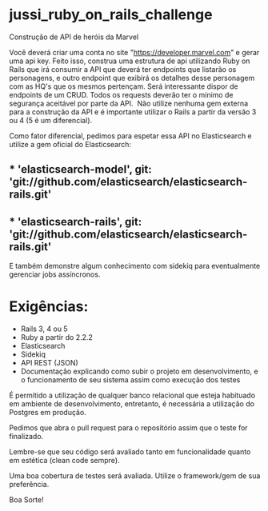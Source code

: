 # jussi_ruby_on_rails_challenge
Construção de API de heróis da Marvel

Você deverá criar uma conta no site "https://developer.marvel.com" e gerar uma api key. Feito isso, construa uma estrutura de api utilizando Ruby on Rails que irá consumir a API que deverá ter endpoints que listarão os personagens, e outro endpoint que exibirá os detalhes desse personagem com as HQ's que os mesmos pertençam. Será interessante dispor de endpoints de um CRUD. Todos os requests deverão ter o mínimo de segurança aceitável por parte da API.  Não utilize nenhuma gem externa para a construção da API e é importante utilizar o Rails a partir da versão 3 ou 4 (5 é um diferencial).

Como fator diferencial, pedimos para espetar essa API no Elasticsearch e utilize a gem oficial do Elasticsearch:
## * 'elasticsearch-model', git: 'git://github.com/elasticsearch/elasticsearch-rails.git'
## * 'elasticsearch-rails', git: 'git://github.com/elasticsearch/elasticsearch-rails.git'

E também demonstre algum conhecimento com sidekiq para eventualmente gerenciar jobs assíncronos.

# Exigências:
- Rails 3, 4 ou 5
- Ruby a partir do 2.2.2
- Elasticsearch
- Sidekiq
- API REST (JSON)
- Documentação explicando como subir o projeto em desenvolvimento, e o funcionamento de seu sistema assim como execução dos testes

É permitido a utilização de qualquer banco relacional que esteja habituado em ambiente de desenvolvimento, entretanto, é necessária a utilização do Postgres em produção.

Pedimos que abra o pull request para o repositório assim que o teste for finalizado.

Lembre-se que seu código será avaliado tanto em funcionalidade quanto em estética (clean code sempre).

Uma boa cobertura de testes será avaliada. Utilize o framework/gem de sua preferência.

Boa Sorte!
